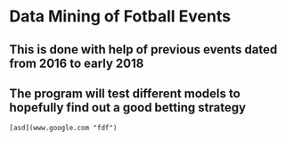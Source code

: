 # Data Mining of Fotball Events

## This is done with help of previous events dated from 2016 to early 2018
## The program  will test different models to hopefully find out a good betting strategy


    [asd](www.google.com "fdf")